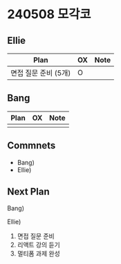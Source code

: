 # 240508 모각코

## Ellie

| Plan                 | OX  | Note |
| -------------------- | --- | ---- |
| 면접 질문 준비 (5개) | O   |      |

## Bang

| Plan | OX  | Note |
| ---- | --- | ---- |
|      |     |      |

## Commnets

- Bang)
- Ellie)

## Next Plan

Bang)

Ellie)

1. 면접 질문 준비
2. 리액트 강의 듣기
3. 멀티폼 과제 완성
